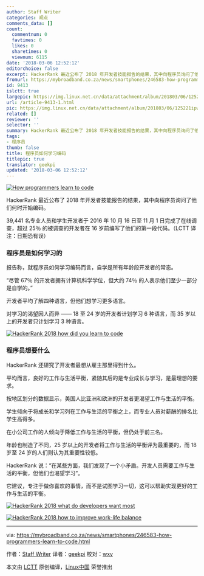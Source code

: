 ```yaml
---
author: Staff Writer
categories: 观点
comments_data: []
count:
  commentnum: 0
  favtimes: 0
  likes: 0
  sharetimes: 0
  viewnum: 6115
date: '2018-03-06 12:52:12'
editorchoice: false
excerpt: HackerRank 最近公布了 2018 年开发者技能报告的结果，其中向程序员询问了他们何时开始编码。
fromurl: https://mybroadband.co.za/news/smartphones/246583-how-programmers-learn-to-code.html
id: 9413
islctt: true
largepic: https://img.linux.net.cn/data/attachment/album/201803/06/125221ipwl444wza0akg9g.jpg
url: /article-9413-1.html
pic: https://img.linux.net.cn/data/attachment/album/201803/06/125221ipwl444wza0akg9g.jpg.thumb.jpg
related: []
reviewer: ''
selector: ''
summary: HackerRank 最近公布了 2018 年开发者技能报告的结果，其中向程序员询问了他们何时开始编码。
tags:
- 程序员
thumb: false
title: 程序员如何学习编码
titlepic: true
translator: geekpi
updated: '2018-03-06 12:52:12'
---
```


[![How programmers learn to code](/data/attachment/album/201803/06/125221ipwl444wza0akg9g.jpg)](https://mybroadband.co.za/news/smartphones/246583-how-programmers-learn-to-code.html)


HackerRank 最近公布了 2018 年开发者技能报告的结果，其中向程序员询问了他们何时开始编码。


39,441 名专业人员和学生开发者于 2016 年 10 月 16 日至 11 月 1 日完成了在线调查，超过 25％ 的被调查的开发者在 16 岁前编写了他们的第一段代码。（LCTT 译注：日期恐有误）


### 程序员是如何学习的


报告称，就程序员如何学习编码而言，自学是所有年龄段开发者的常态。


“尽管 67％ 的开发者拥有计算机科学学位，但大约 74％ 的人表示他们至少一部分是自学的。”


开发者平均了解四种语言，但他们想学习更多语言。


对学习的渴望因人而异 —— 18 至 24 岁的开发者计划学习 6 种语言，而 35 岁以上的开发者只计划学习 3 种语言。


[![HackerRank 2018 how did you learn to code](/data/attachment/album/201803/06/125222tkpjapppf005hg9z.jpg)](https://mybroadband.co.za/news/wp-content/uploads/2018/01/HackerRank-2018-how-did-you-learn-to-code.jpg)


### 程序员想要什么


HackerRank 还研究了开发者最想从雇主那里得到什么。


平均而言，良好的工作与生活平衡，紧随其后的是专业成长与学习，是最理想的要求。


按地区划分的数据显示，美国人比亚洲和欧洲的开发者更渴望工作与生活的平衡。


学生倾向于将成长和学习列在工作与生活的平衡之上，而专业人员对薪酬的排名比学生高得多。


在小公司工作的人倾向于降低工作与生活的平衡，但仍处于前三名。


年龄也制造了不同，25 岁以上的开发者将工作与生活的平衡评为最重要的，而 18 岁至 24 岁的人们则认为其重要性较低。


HackerRank 说：“在某些方面，我们发现了一个小矛盾。开发人员需要工作与生活的平衡，但他们也渴望学习“。


它建议，专注于做你喜欢的事情，而不是试图学习一切，这可以帮助实现更好的工作与生活的平衡。


[![HackerRank 2018 what do developers want most](/data/attachment/album/201803/06/125224r9cu4x96nz067un0.jpg)](https://mybroadband.co.za/news/wp-content/uploads/2018/01/HackerRank-2018-what-do-developers-want-most.jpg)


[![HackerRank 2018 how to improve work-life balance](/data/attachment/album/201803/06/125227qecn8njxees77thh.jpg)](https://mybroadband.co.za/news/wp-content/uploads/2018/01/HackerRank-2018-how-to-improve-work-life-balance.jpg)




---


via: <https://mybroadband.co.za/news/smartphones/246583-how-programmers-learn-to-code.html>


作者：[Staff Writer](https://mybroadband.co.za/news/author/staff-writer) 译者：[geekpi](https://github.com/geekpi) 校对：[wxy](https://github.com/wxy)


本文由 [LCTT](https://github.com/LCTT/TranslateProject) 原创编译，[Linux中国](https://linux.cn/) 荣誉推出